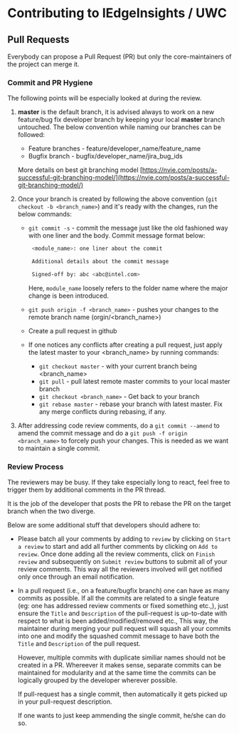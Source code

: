 # Contributing to IEdgeInsights / UWC
## Pull Requests

Everybody can propose a Pull Request (PR) but only the
core-maintainers of the project can merge it.

### Commit and PR Hygiene

The following points will be especially looked at during the review.

1. **master** is the default branch, it is advised always to work on a new
   feature/bug fix developer branch by keeping your local **master** branch
   untouched. The below convention while naming our branches can be followed:
   * Feature branches - feature/developer_name/feature_name
   * Bugfix branch - bugfix/developer_name/jira_bug_ids

   More details on best git branching model
   [https://nvie.com/posts/a-successful-git-branching-model/](https://nvie.com/posts/a-successful-git-branching-model/)

2. Once your branch is created by following the above convention
   (`git checkout -b <branch_name>`) and it's ready with the changes,
   run the below commands:
   * `git commit -s` - commit the message just like the old fashioned
     way with one liner and the body. Commit message
     format below:

     ```sh
      <module_name>: one liner about the commit

      Additional details about the commit message

      Signed-off by: abc <abc@intel.com>
     ```

     Here, `module_name` loosely refers to the folder name where the major
     change is been introduced.

   * `git push origin -f <branch_name>` - pushes your changes to the remote
     branch name (orgin/<branch_name>)
   * Create a pull request in github
   * If one notices any conflicts after creating a pull request, just
     apply the latest master to your <branch_name> by running commands:
      * `git checkout master` - with your current branch being <branch_name>
      * `git pull` - pull latest remote master commits to your local master
        branch
      * `git checkout <branch_name>` - Get back to your branch
      * `git rebase master` - rebase your branch with latest master.
          Fix any merge conflicts during rebasing, if any.

3. After addressing code review comments, do a `git commit --amend` to amend
   the commit message and do a `git push -f origin <branch_name>` to forcely
   push your changes. This is needed as we want to maintain a single commit.
### Review Process

The reviewers may be busy. If they take especially long to react, feel free to
trigger them by additional comments in the PR thread.

It is the job of the developer that posts the PR to rebase the PR on the target
branch when the two diverge.

Below are some additional stuff that developers should adhere to:

* Please batch all your comments by adding to `review` by clicking on `Start a
  review` to start and add all further comments by clicking on `Add to review`.
  Once done adding all the review comments, click on `Finish review` and
  subsequently on `Submit review` buttons to submit all of your review comments.
  This way all the reviewers involved will get notified only once through an email
  notification.

* In a pull request (i.e., on a feature/bugfix branch) one can have as many
  commits as possible. If all the commits are related to a single feature (eg:
  one has addressed review comments or fixed something etc.,), just ensure the
  `Title` and `Description` of the pull-request is up-to-date with respect to
  what is been added/modified/removed etc., This way, the maintainer
  during merging your pull request will squash all your commits into one and
  modify the squashed commit message to have both the `Title` and `Description`
  of the pull request.

  However, multiple commits with duplicate similiar names should not be created in a PR. 
  Whereever it makes sense, separate commits can be maintained for modularity and at the
  same time the commits can be logically grouped by the developer wherever possible.

  If pull-request has a single commit, then automatically it gets picked up in
  your pull-request description.

  If one wants to just keep ammending the single commit, he/she can do so.